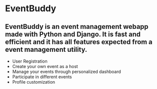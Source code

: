 # EventBuddy
## EventBuddy is an event management webapp made with Python and Django. It is fast and efficient and it has all features expected from a event management utility.
* User Registration
* Create your own event as a host
* Manage your events through personalized dashboard
* Participate in different events
* Profile customization
